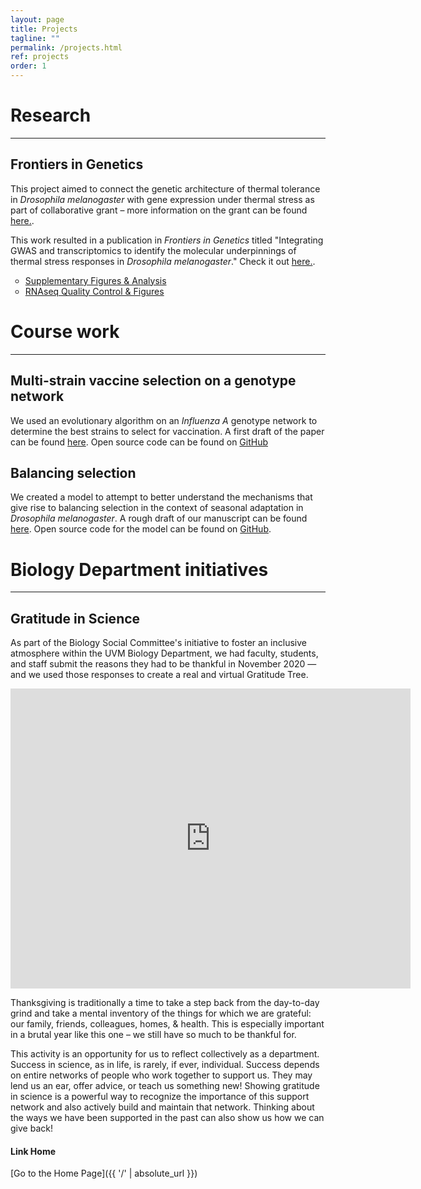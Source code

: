 ```yaml
---
layout: page
title: Projects
tagline: ""
permalink: /projects.html
ref: projects
order: 1
---
```


# Research
---

## Frontiers in Genetics

This project aimed to connect the genetic architecture of thermal tolerance in _Drosophila melanogaster_ with gene expression under thermal stress as part of collaborative grant – more information on the grant can be found <a href = "https://www.thermofly.org/" target="_blank">here.</a>.

This work resulted in a publication in _Frontiers in Genetics_ titled "Integrating GWAS and transcriptomics to identify the molecular underpinnings of thermal stress responses in _Drosophila melanogaster_." Check it out <a href="publications/lecheta_et_al_2020.pdf" target="_blank"> here.</a>.

<ul style="list-style-type:circle;">
  <li><a href="https://tsoleary.github.io/rna_seq/cahan/scripts/tso_analysis.html" target="_blank" >Supplementary Figures & Analysis</a></li>
  <li><a href = "https://tsoleary.github.io/rna_seq/cahan/results/whole_body_heat_cold_shock_report.html" target="_blank">RNAseq Quality Control & Figures</a></li>
</ul>  

# Course work
---

## Multi-strain vaccine selection on a genotype network

We used an evolutionary algorithm on an _Influenza A_ genotype network to determine the best strains to select for vaccination. A first draft of the paper can be found <a href = "projects/Vaccine_Paper.pdf" target="_blank">here</a>. Open source code can be found on <a href = "https://github.com/tsoleary/vaccines" target="_blank">GitHub</a>


## Balancing selection

We created a model to attempt to better understand the mechanisms that give rise to balancing selection in the context of seasonal adaptation in _Drosophila melanogaster_. A rough draft of our manuscript can be found <a href = "projects/season_adapt.pdf" target="_blank">here</a>. Open source code for the model can be found on <a href = "https://github.com/tsoleary/season_adapt" target="_blank">GitHub</a>.

# Biology Department initiatives
---

## Gratitude in Science

As part of the Biology Social Committee's initiative to foster an inclusive atmosphere within the UVM Biology Department, we had faculty, students, and staff submit the reasons they had to be thankful in November 2020 — and we used those responses to create a real and virtual Gratitude Tree.

<iframe src="https://streaming.uvm.edu/media/embed/29586/" width="640" height="480" frameborder="0" allowfullscreen></iframe>

Thanksgiving is traditionally a time to take a step back from the day-to-day grind and take a mental inventory of the things for which we are grateful: our family, friends, colleagues, homes, & health. This is especially important in a brutal year like this one – we still have so much to be thankful for.

This activity is an opportunity for us to reflect collectively as a department. Success in science, as in life, is rarely, if ever, individual. Success depends on entire networks of people who work together to support us. They may lend us an ear, offer advice, or teach us something new! Showing gratitude in science is a powerful way to recognize the importance of this support network and also actively build and maintain that network. Thinking about the ways we have been supported in the past can also show us how we can give back!

#### Link Home

[Go to the Home Page]({{ '/' | absolute_url }})

